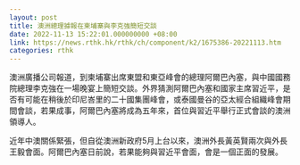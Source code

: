 ```yaml
---
layout: post
title: 澳洲總理據報在柬埔寨與李克強簡短交談
date: 2022-11-13 15:22:01.000000000 +08:00
link: https://news.rthk.hk/rthk/ch/component/k2/1675386-20221113.htm
categories: rthk
---
```


澳洲廣播公司報道，到柬埔寨出席東盟和東亞峰會的總理阿爾巴內塞，與中國國務院總理李克強在一場晚宴上簡短交談。外界猜測阿爾巴內塞和國家主席習近平，是否有可能在稍後於印尼峇里的二十國集團峰會，或泰國曼谷的亞太經合組織峰會期間會談，若果成事，阿爾巴內塞將成為五年來，首位與習近平舉行正式會談的澳洲領導人。

近年中澳關係緊張，但自從澳洲新政府5月上台以來，澳洲外長黃英賢兩次與外長王毅會面。阿爾巴內塞日前說，若果能夠與習近平會面，會是一個正面的發展。
